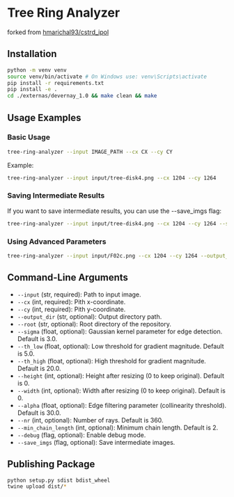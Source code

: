 # Tree Ring Analyzer

forked from [hmarichal93/cstrd_ipol](https://github.com/hmarichal93/cstrd_ipol)

## Installation
```bash
python -m venv venv
source venv/bin/activate # On Windows use: venv\Scripts\activate
pip install -r requirements.txt
pip install -e .
cd ./externas/devernay_1.0 && make clean && make
```

## Usage Examples

### Basic Usage

```bash
tree-ring-analyzer --input IMAGE_PATH --cx CX --cy CY
```

Example:
```bash
tree-ring-analyzer --input input/tree-disk4.png --cx 1204 --cy 1264
```

### Saving Intermediate Results
If you want to save intermediate results, you can use the --save_imgs flag:
```bash
tree-ring-analyzer --input input/tree-disk4.png --cx 1204 --cy 1264 --save_imgs
```

### Using Advanced Parameters
```bash
tree-ring-analyzer --input input/F02c.png --cx 1204 --cy 1264 --output_dir custom_output/ --sigma 4.0 --th_low 10 --th_high 25 --save_imgs --debug
```

## Command-Line Arguments

* `--input` (str, required): Path to input image.
* `--cx` (int, required): Pith x-coordinate.
* `--cy` (int, required): Pith y-coordinate.
* `--output_dir` (str, optional): Output directory path.
* `--root` (str, optional): Root directory of the repository.
* `--sigma` (float, optional): Gaussian kernel parameter for edge detection. Default is 3.0.
* `--th_low` (float, optional): Low threshold for gradient magnitude. Default is 5.0.
* `--th_high` (float, optional): High threshold for gradient magnitude. Default is 20.0.
* `--height` (int, optional): Height after resizing (0 to keep original). Default is 0.
* `--width` (int, optional): Width after resizing (0 to keep original). Default is 0.
* `--alpha` (float, optional): Edge filtering parameter (collinearity threshold). Default is 30.0.
* `--nr` (int, optional): Number of rays. Default is 360.
* `--min_chain_length` (int, optional): Minimum chain length. Default is 2.
* `--debug` (flag, optional): Enable debug mode.
* `--save_imgs` (flag, optional): Save intermediate images.

## Publishing Package
```bash
python setup.py sdist bdist_wheel
twine upload dist/*
```
